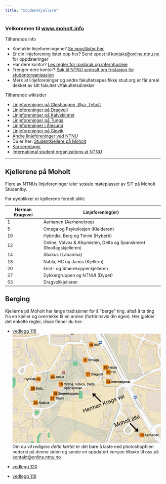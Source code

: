 ```yaml
---
title: "Studentkjellere"
---
```


### Velkommen til **www.moholt.info**

Tilhørende info

* Kontakte linjeforeningene? [Se epostlister her](https://online.ntnu.no/resourcecenter/mailinglists)
* Er din linjeforening listet opp her? Send epost til kontakt@online.ntnu.no for oppdateringer
* Har dere kontor? [Les regler for rombruk og internhusleie](https://innsida.ntnu.no/web/guest/wiki/-/wiki/Norsk/Regler+for+bruk+av+arealer)
* Trenger dere kontor? [Søk til NTNU sentralt om fristasjon for studentorganisasjon](https://innsida.ntnu.no/web/guest/wiki/-/wiki/Norsk/Lokaler+for+studentorganisasjoner+og+studentforeninger)
* Merk at linjeforeninger og andre fakultetsspesifikke stud.org.er får areal dekket av sitt fakultet v/fakultetsdirektør

Tilhørende wikisider

* [Linjeforeninger på Gløshaugen, Øya, Tyholt](https://wiki.online.ntnu.no/info/sosialt-og-okonomisk/linjeforeninger/)
* [Linjeforeninger på Dragvoll](https://wiki.online.ntnu.no/info/sosialt-og-okonomisk/linjeforeninger/dragvoll/)
* [Linjeforeninger på Kalvskinnet](https://wiki.online.ntnu.no/info/sosialt-og-okonomisk/linjeforeninger/kalvskinnet/)
* [Linjeforeninger på Tunga](https://wiki.online.ntnu.no/info/sosialt-og-okonomisk/linjeforeninger/linjeforeninger-pa-tunga/)
* [Linjeforeninger i Ålesund](https://wiki.online.ntnu.no/info/sosialt-og-okonomisk/linjeforeninger/alesund/)
* [Linjeforeninger på Gjøvik](https://wiki.online.ntnu.no/info/sosialt-og-okonomisk/linjeforeninger/gjovik/)
* [Andre linjeforeninger ved NTNU](https://wiki.online.ntnu.no/info/sosialt-og-okonomisk/linjeforeninger/andre/)
* Du er her: [Studentkjellere på Moholt](https://wiki.online.ntnu.no/info/sosialt-og-okonomisk/linjeforeninger/studentkjellere/)
* [Karrieredager](https://wiki.online.ntnu.no/info/sosialt-og-okonomisk/linjeforeninger/karrieredager/)
* [International student organizations at NTNU](https://wiki.online.ntnu.no/info/sosialt-og-okonomisk/linjeforeninger/internasjonalorg/)

---

## Kjellerene på Moholt

Flere av NTNUs linjeforeninger leier sosiale møteplasser av SiT på Moholt Studentby. 

For øyeblikket er kjellerene fordelt slikt:


|Herman Kragsvei|Linjeforening(er)|
|---|---|
|1|Aarhønen (Aarhønekroa)|
|5|Omega og Psykolosjen (Kielderen)|
|10|Hybridia, Berg og Timini (Hyberti) |
|12|Online, Volvox & Alkymisten, Delta og Spanskrøret (Realfagskjelleren)|
|14|Abakus (Labamba)|
|18|Nabla, HC og Janus (Kjellern)|
|20|Emil- og Smørekoppenkjelleren|
|27|Dykkergruppen og NTNUI (Dypet)|
|53|Dragvollkjelleren|
 


## Berging

Kjellerne på Moholt har lange tradisjoner for å "berge" ting, altså å ta ting fra en kjeller og overrekke til en annen (fortrinnsvis din egen). Her gjelder det enkelte regler, disse finner du her:

* [vedlegg 118](https://wiki.online.ntnu.no/attachments/118-Bergingsregler.pdf)
![Bilde 292](../../../../../assets/images/292-Moholtkjellerne.png)
Om du vil *redigere dette kartet* er det bare å laste ned photoshopfilen nederst på denne siden og sende en oppdatert versjon tilbake til oss på kontakt@online.ntnu.no

* [vedlegg 120](https://wiki.online.ntnu.no/attachments/120-Moholtkjellerne.png)
* [vedlegg 119](https://wiki.online.ntnu.no/attachments/119-Moholtkjellerne.psd)